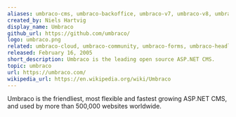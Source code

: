 ```yaml
---
aliases: umbraco-cms, umbraco-backoffice, umbraco-v7, umbraco-v8, umbraco-v9, umbraco-v10
created_by: Niels Hartvig
display_name: Umbraco
github_url: https://github.com/umbraco/
logo: umbraco.png
related: umbraco-cloud, umbraco-community, umbraco-forms, umbraco-headless, umbraco-packages
released: February 16, 2005
short_description: Umbraco is the leading open source ASP.NET CMS.
topic: umbraco
url: https://umbraco.com/
wikipedia_url: https://en.wikipedia.org/wiki/Umbraco
---
```

Umbraco is the friendliest, most flexible and fastest growing ASP.NET CMS, and used by more than 500,000 websites worldwide.
